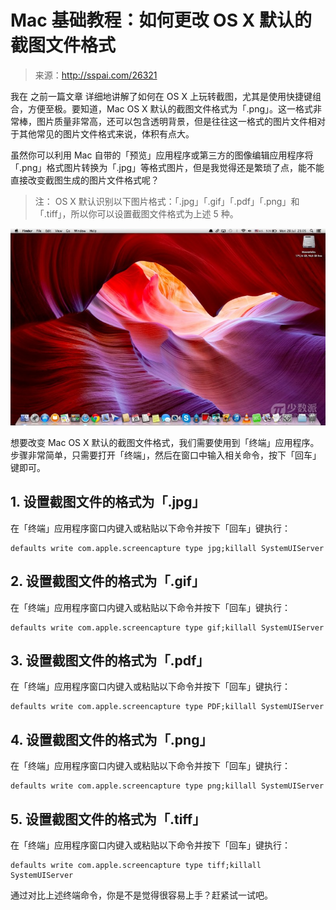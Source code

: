 # Mac 基础教程：如何更改 OS X 默认的截图文件格式

> 来源：http://sspai.com/26321

我在 之前一篇文章 详细地讲解了如何在 OS X 上玩转截图，尤其是使用快捷键组合，方便至极。要知道，Mac OS X 默认的截图文件格式为「.png」。这一格式非常棒，图片质量非常高，还可以包含透明背景，但是往往这一格式的图片文件相对于其他常见的图片文件格式来说，体积有点大。

虽然你可以利用 Mac 自带的「预览」应用程序或第三方的图像编辑应用程序将「.png」格式图片转换为「.jpg」等格式图片，但是我觉得还是繁琐了点，能不能直接改变截图生成的图片文件格式呢？

> 注： OS X 默认识别以下图片格式：「.jpg」「.gif」「.pdf」「.png」和「.tiff」，所以你可以设置截图文件格式为上述 5 种。

![](01.jpg)

想要改变 Mac OS X 默认的截图文件格式，我们需要使用到「终端」应用程序。 步骤非常简单，只需要打开「终端」，然后在窗口中输入相关命令，按下「回车」键即可。

## 1. 设置截图文件的格式为「.jpg」

在「终端」应用程序窗口内键入或粘贴以下命令并按下「回车」键执行：

```shell
defaults write com.apple.screencapture type jpg;killall SystemUIServer
```

## 2. 设置截图文件的格式为「.gif」

在「终端」应用程序窗口内键入或粘贴以下命令并按下「回车」键执行：

```shell
defaults write com.apple.screencapture type gif;killall SystemUIServer
```

## 3. 设置截图文件的格式为「.pdf」

在「终端」应用程序窗口内键入或粘贴以下命令并按下「回车」键执行：

```shell
defaults write com.apple.screencapture type PDF;killall SystemUIServer
```

## 4. 设置截图文件的格式为「.png」

在「终端」应用程序窗口内键入或粘贴以下命令并按下「回车」键执行：

```shell
defaults write com.apple.screencapture type png;killall SystemUIServer
```

## 5. 设置截图文件的格式为「.tiff」

在「终端」应用程序窗口内键入或粘贴以下命令并按下「回车」键执行：

```shell
defaults write com.apple.screencapture type tiff;killall SystemUIServer
```

通过对比上述终端命令，你是不是觉得很容易上手？赶紧试一试吧。
